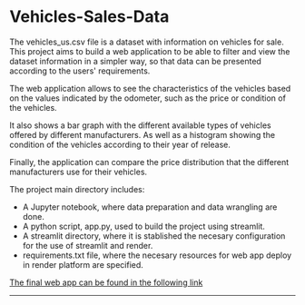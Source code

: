 # Vehicles-Sales-Data

The vehicles_us.csv file is a dataset with information on vehicles for sale. This project aims to build a web application to be able to filter and view the dataset information in a simpler way, so that data can be presented according to the users' requirements.


The web application allows to see the characteristics of the vehicles based on the values indicated by the odometer, such as the price or condition of the vehicles.

It also shows a bar graph with the different available types of vehicles offered by different manufacturers. As well as a histogram showing the condition of the vehicles according to their year of release.

Finally, the application can compare the price distribution that the different manufacturers use for their vehicles.

The project main directory includes:
- A Jupyter notebook, where data preparation and data wrangling are done.
- A python script, app.py, used to build the project using streamlit.
- A streamlit directory, where it is stablished the necesary configuration for the use of streamlit and render.
- requirements.txt file, where the necesary resources for web app deploy in render platform are specified.


[The final web app can be found in the following link](https://vehicles-sales-data.onrender.com/)
___
